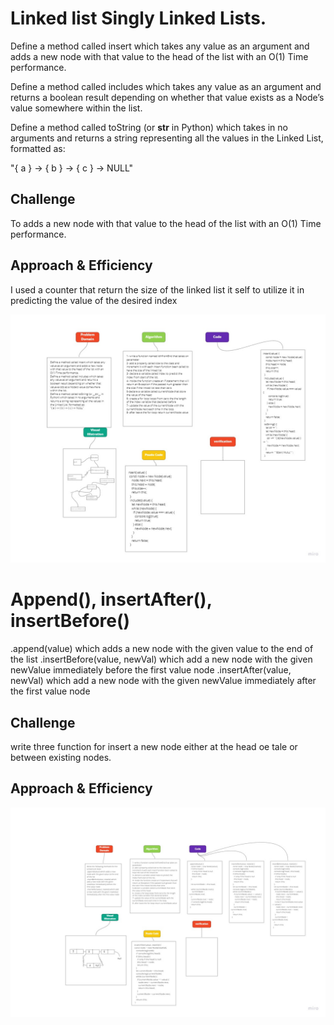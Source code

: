 # Linked list Singly Linked Lists.

Define a method called insert which takes any value as an argument and adds a new node with that value to the head of the list with an O(1) Time performance.

Define a method called includes which takes any value as an argument and returns a boolean result depending on whether that value exists as a Node’s value somewhere within the list.

Define a method called toString (or **str** in Python) which takes in no arguments and returns a string representing all the values in the Linked List, formatted as:

"{ a } -> { b } -> { c } -> NULL"

## Challenge

To adds a new node with that value to the head of the list with an O(1) Time performance.

## Approach & Efficiency

I used a counter that return the size of the linked list it self to utilize it in predicting the value of the desired index

![img](../assets/code-challenge05.jpg)

# Append(), insertAfter(), insertBefore()

.append(value) which adds a new node with the given value to the end of the list
.insertBefore(value, newVal) which add a new node with the given newValue immediately before the first value node
.insertAfter(value, newVal) which add a new node with the given newValue immediately after the first value node

## Challenge

write three function for insert a new node either at the head oe tale or between existing nodes.

## Approach & Efficiency

![img](../assets/code-challenge06.jpg)
